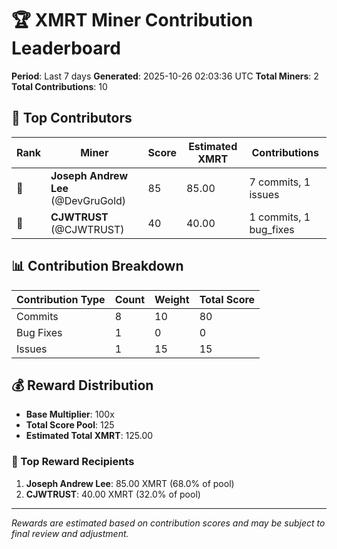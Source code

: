 # 🏆 XMRT Miner Contribution Leaderboard

**Period**: Last 7 days
**Generated**: 2025-10-26 02:03:36 UTC
**Total Miners**: 2
**Total Contributions**: 10

## 🥇 Top Contributors

| Rank | Miner | Score | Estimated XMRT | Contributions |
|------|-------|-------|----------------|---------------|
| 🥇 | **Joseph Andrew Lee** (@DevGruGold) | 85 | 85.00 | 7 commits, 1 issues |
| 🥈 | **CJWTRUST** (@CJWTRUST) | 40 | 40.00 | 1 commits, 1 bug_fixes |

## 📊 Contribution Breakdown

| Contribution Type | Count | Weight | Total Score |
|-------------------|-------|--------|-------------|
| Commits | 8 | 10 | 80 |
| Bug Fixes | 1 | 0 | 0 |
| Issues | 1 | 15 | 15 |

## 💰 Reward Distribution

- **Base Multiplier**: 100x
- **Total Score Pool**: 125
- **Estimated Total XMRT**: 125.00

### 🎯 Top Reward Recipients
1. **Joseph Andrew Lee**: 85.00 XMRT (68.0% of pool)
2. **CJWTRUST**: 40.00 XMRT (32.0% of pool)

---
*Rewards are estimated based on contribution scores and may be subject to final review and adjustment.*